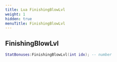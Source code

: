 ```yaml
---
title: Lua FinishingBlowLvl
weight: 1
hidden: true
menuTitle: FinishingBlowLvl
---
```

## FinishingBlowLvl
```lua
StatBonuses:FinishingBlowLvl(int idx); -- number
```